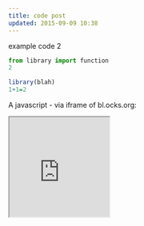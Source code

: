 ```yaml
---
title: code post
updated: 2015-09-09 10:38
---
```


example code 2

~~~python
from library import function
2
~~~

```r
library(blah)
1+1=2
```



A javascript - via iframe of bl.ocks.org:

<iframe src="http://bl.ocks.org/standarderror/raw/4cbf70c74747c829e4a6/2825af6dea8491656f706bc24905f2aebf4cd31d/"
width="200px" height="200px" scrolling="no"></iframe>

<!-- frameborder="0"  -->

